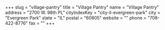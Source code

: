 +++
slug = "village-pantry"
title = "Village Pantry"
name = "Village Pantry"
address = "2700 W. 98th PL"
cityIndexKey = "city-il-evergreen-park"
city = "Evergreen Park"
state = "IL"
postal = "60805"
website = ""
phone = "708-422-8776"
fax = ""
+++
